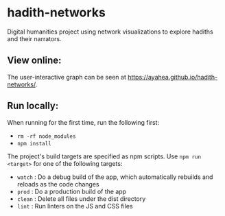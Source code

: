 # hadith-networks
 Digital humanities project using network visualizations to explore hadiths and their narrators. 
 
 ## View online:
 The user-interactive graph can be seen at https://ayahea.github.io/hadith-networks/. 
 
 ## Run locally:

When running for the first time, run the following first:
- `rm -rf node_modules`
- `npm install`

 The project's build targets are specified as npm scripts.  Use `npm run <target>` for one of the following targets:

- `watch` : Do a debug build of the app, which automatically rebuilds and reloads as the code changes
- `prod` : Do a production build of the app
- `clean` : Delete all files under the dist directory
- `lint` : Run linters on the JS and CSS files


